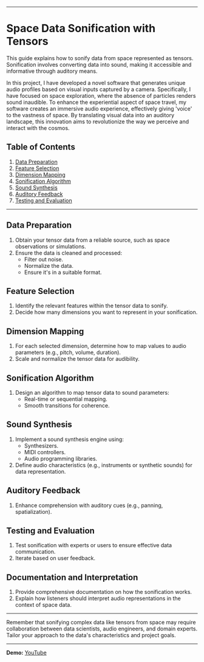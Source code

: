 
---------------------------------------------
# Space Data Sonification with Tensors

This guide explains how to sonify data from space represented as tensors. Sonification involves converting data into sound, making it accessible and informative through auditory means.

In this project, I have developed a novel software that generates unique audio profiles based on visual inputs captured by a camera. Specifically, I have focused on space exploration, where the absence of particles renders sound inaudible. To enhance the experiential aspect of space travel, my software creates an immersive audio experience, effectively giving 'voice' to the vastness of space. By translating visual data into an auditory landscape, this innovation aims to revolutionize the way we perceive and interact with the cosmos.

## Table of Contents

1. [Data Preparation](#data-preparation)
2. [Feature Selection](#feature-selection)
3. [Dimension Mapping](#dimension-mapping)
4. [Sonification Algorithm](#sonification-algorithm)
5. [Sound Synthesis](#sound-synthesis)
6. [Auditory Feedback](#auditory-feedback)
7. [Testing and Evaluation](#testing-and-evaluation)

---

## Data Preparation

1. Obtain your tensor data from a reliable source, such as space observations or simulations.
2. Ensure the data is cleaned and processed:
   - Filter out noise.
   - Normalize the data.
   - Ensure it's in a suitable format.

## Feature Selection

1. Identify the relevant features within the tensor data to sonify.
2. Decide how many dimensions you want to represent in your sonification.

## Dimension Mapping

1. For each selected dimension, determine how to map values to audio parameters (e.g., pitch, volume, duration).
2. Scale and normalize the tensor data for audibility.

## Sonification Algorithm

1. Design an algorithm to map tensor data to sound parameters:
   - Real-time or sequential mapping.
   - Smooth transitions for coherence.

## Sound Synthesis

1. Implement a sound synthesis engine using:
   - Synthesizers.
   - MIDI controllers.
   - Audio programming libraries.
2. Define audio characteristics (e.g., instruments or synthetic sounds) for data representation.

## Auditory Feedback

1. Enhance comprehension with auditory cues (e.g., panning, spatialization).

## Testing and Evaluation

1. Test sonification with experts or users to ensure effective data communication.
2. Iterate based on user feedback.

## Documentation and Interpretation

1. Provide comprehensive documentation on how the sonification works.
2. Explain how listeners should interpret audio representations in the context of space data.

---

Remember that sonifying complex data like tensors from space may require collaboration between data scientists, audio engineers, and domain experts. Tailor your approach to the data's characteristics and project goals.

---------------------------------------------

__Demo:__ [YouTube](https://youtu.be/yk4MsgO-85o?si=4aQIQUbsEuaLhUYu)
